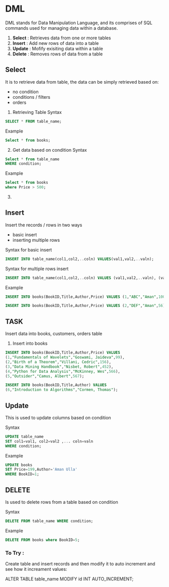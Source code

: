 # DML

DML stands for Data Manipulation Language, and its comprises of SQL commands used for managing data within a database.

1. **Select** : Retrieves data from one or more tables
2. **Insert** : Add new rows of data into a table
3. **Update** : Mofify exisiting data within a table
4. **Delete** : Removes rows of data from a table


## Select 

It is to retrieve data from table, the data can be simply retrieved based on:
- no condition
- conditions / filters
- orders

1. Retrieving Table
Syntax
```sql
SELECT * FROM table_name;
```
Example
```sql
Select * from books;
```

2. Get data based on condition
Syntax
```sql
Select * from table_name
WHERE condition;
```
Example
```sql
Select * from books
where Price > 500;
```

3. 


## Insert

Insert the records / rows in two ways
- basic insert
- inserting multiple rows

Syntax for basic insert
```sql
INSERT INTO table_name(col1,col2,..coln) VALUES(val1,val2,..valn);
```

Syntax for multiple rows insert
```sql
INSERT INTO table_name(col1,col2,..coln) VALUES (val1,val2,..valn), (val1,val2,..valn), (val1,val2,..valn), (val1,val2,..valn);
```

Example
```sql
INSERT INTO books(BookID,Title,Author,Price) VALUES (1,"ABC","Aman",100);
```

```sql
INSERT INTO books(BookID,Title,Author,Price) VALUES (2,"DEF","Aman",56),(3,"PQR","Kim",1209),(4,"XYZ","John",99);
```

## TASK
Insert data into books, customers, orders table

1. Insert into books

```sql
INSERT INTO books(BookID,Title,Author,Price) VALUES
(1,"Fundamentals of Wavelets","Goswami, Jaideva",99),
(2,"Birth of a Theorem","Villani, Cedric",156),
(3,"Data Mining Handbook","Nisbet, Robert",452),
(4,"Python for Data Analysis","McKinney, Wes",566),
(5,"Outsider","Camus, Albert",567);
```

```sql
INSERT INTO books(BookID,Title,Author) VALUES
(6,"Introduction to Algorithms","Cormen, Thomas");
```

## Update

This is used to update columns based on condition

Syntax
```sql
UPDATE table_name
SET col1=val1, col2=val2 ,... coln=valn
WHERE condition;
```
Example
```sql
UPDATE books
SET Price=199,Author='Aman Ulla'
WHERE BookID=1;
```

## DELETE

Is used to delete rows from a table based on condition

Syntax
```sql
DELETE FROM table_name WHERE condition;
```
Example
```sql
DELETE FROM books where BookID=5;
```






### To Try : 
Create table and insert records and then modify it to auto increment and see how it increament values: 

ALTER TABLE table_name MODIFY id INT AUTO_INCREMENT;